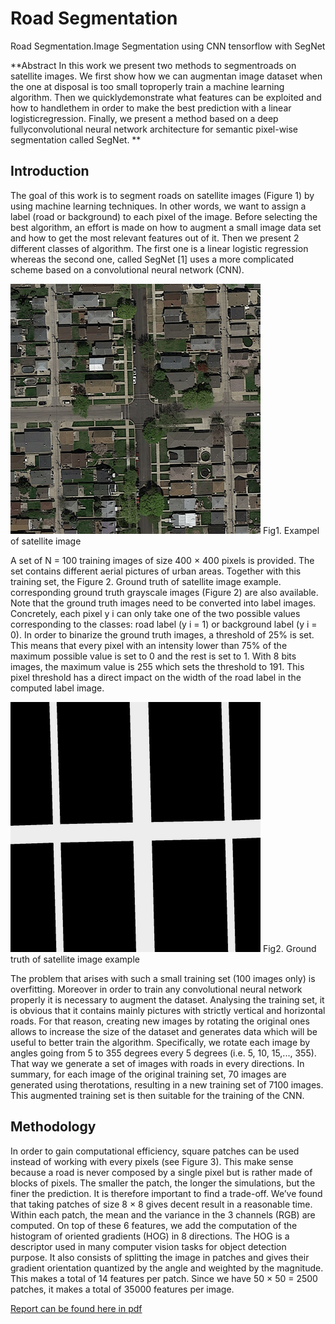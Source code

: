 # Road Segmentation 
 Road Segmentation.Image Segmentation using CNN tensorflow with SegNet
 
 **Abstract In  this  work  we  present  two  methods  to  segmentroads  on  satellite  images.  We  first  show  how  we  can  augmentan  image  dataset  when  the  one  at  disposal  is  too  small  toproperly train a machine learning algorithm. Then we quicklydemonstrate what features can be exploited and how to handlethem in order to make the best prediction with a linear logisticregression. Finally, we present a method based on a deep fullyconvolutional  neural  network  architecture  for  semantic  pixel-wise  segmentation  called  SegNet.
 **
 
 ## Introduction
 The goal of this work is to segment roads on satellite images (Figure 1) by using machine learning techniques.
In other words, we want to assign a label (road or background) to each pixel of the image. Before selecting
the best algorithm, an effort is made on how to augment
a small image data set and how to get the most relevant
features out of it. Then we present 2 different classes
of algorithm. The first one is a linear logistic regression
whereas the second one, called SegNet [1] uses a more
complicated scheme based on a convolutional neural
network (CNN).

![Fig1. Exampel of satellite image ](projectRoadSegmentation/report/pics/satImage.png) Fig1. Exampel of satellite image 

A set of N = 100 training images of size 400 × 400
pixels is provided. The set contains different aerial
pictures of urban areas. Together with this training set, the
Figure 2.
Ground truth of satellite image example.
corresponding ground truth grayscale images (Figure 2) are
also available. Note that the ground truth images need to
be converted into label images. Concretely, each pixel y i
can only take one of the two possible values corresponding
to the classes: road label (y i = 1) or background label
(y i = 0). In order to binarize the ground truth images, a
threshold of 25% is set. This means that every pixel with
an intensity lower than 75% of the maximum possible value
is set to 0 and the rest is set to 1. With 8 bits images, the
maximum value is 255 which sets the threshold to 191.
This pixel threshold has a direct impact on the width of the
road label in the computed label image.
 
 ![Fig2. Ground truth of satellite image example ](projectRoadSegmentation/report/pics/satImage_gt.png) Fig2. Ground truth of satellite image example 
 
 The problem that arises with such a small training set
(100 images only) is overfitting. Moreover in order to train
any convolutional neural network properly it is necessary
to augment the dataset. Analysing the training set, it is
obvious that it contains mainly pictures with strictly vertical
and horizontal roads. For that reason, creating new images
by rotating the original ones allows to increase the size of
the dataset and generates data which will be useful to better
train the algorithm. Specifically, we rotate each image by
angles going from 5 to 355 degrees every 5 degrees (i.e. 5,
10, 15,..., 355). That way we generate a set of images with
roads in every directions. In summary, for each image of
the original training set, 70 images are generated using therotations, resulting in a new training set of 7100 images.
This augmented training set is then suitable for the training
of the CNN.

## Methodology

In order to gain computational efficiency, square patches
can be used instead of working with every pixels (see Figure
3). This make sense because a road is never composed by
a single pixel but is rather made of blocks of pixels. The
smaller the patch, the longer the simulations, but the finer
the prediction. It is therefore important to find a trade-off.
We’ve found that taking patches of size 8 × 8 gives decent
result in a reasonable time. Within each patch, the mean and
the variance in the 3 channels (RGB) are computed. On top
of these 6 features, we add the computation of the histogram
of oriented gradients (HOG) in 8 directions. The HOG is a
descriptor used in many computer vision tasks for object
detection purpose. It also consists of splitting the image in
patches and gives their gradient orientation quantized by the
angle and weighted by the magnitude. This makes a total
of 14 features per patch. Since we have 50 × 50 = 2500
patches, it makes a total of 35000 features per image.

 
 [Report can be found here in pdf](projectRoadSegmentation/bazinga-submission.pdf)
